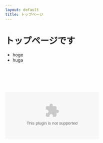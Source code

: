 ```yaml
---
layout: default
title: トップページ
---
```


# トップページです

* hoge
* huga

<svg width="320" height="80" viewBox="10 90 320 80">
  <use xlink:href="img/test2.svg" />
</svg>

<object type="svg+xml" data="img/test2.svg">
</object>
